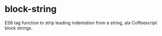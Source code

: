 # block-string

ES6 tag function to strip leading indentation from a string, ala Coffeescript block strings.
